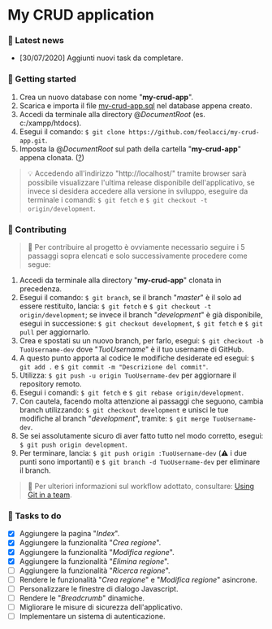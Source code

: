 # My CRUD application

### :newspaper: Latest news
 - [30/07/2020] Aggiunti nuovi task da completare.

### :rainbow: Getting started
 1. Crea un nuovo database con nome "**my-crud-app**".
 2. Scarica e importa il file [my-crud-app.sql](http://federicopaolacci.com/temp/my-crud-app/my-crud-app.sql) nel database appena creato.
 3. Accedi da terminale alla directory @*DocumentRoot* (es. c:/xampp/htdocs).
 4. Esegui il comando: `$ git clone https://github.com/feolacci/my-crud-app.git`.
 5. Imposta la @*DocumentRoot* sul path della cartella "**my-crud-app**" appena clonata. ([?](http://blog.mdsohelrana.com/2011/11/01/how-to-change-the-document-root-in-xampp-on-windows/))

> :bulb: Accedendo all'indirizzo "http://localhost/" tramite browser sarà possibile visualizzare l'ultima release disponibile dell'applicativo, se invece si desidera accedere alla versione in sviluppo, eseguire da terminale i comandi: `$ git fetch` e `$ git checkout -t origin/development`.

### :two_men_holding_hands: Contributing
> :loudspeaker: Per contribuire al progetto è ovviamente necessario seguire i 5 passaggi sopra elencati e solo successivamente procedere come segue:

 1. Accedi da terminale alla directory "**my-crud-app**" clonata in precedenza.
 2. Esegui il comando: `$ git branch`, se il branch "*master*" è il solo ad essere restituito, lancia: `$ git fetch` e `$ git checkout -t origin/development`; se invece il branch "*development*" è già disponibile, esegui in successione: `$ git checkout development`, `$ git fetch` e `$ git pull` per aggiornarlo.
 3. Crea e spostati su un nuovo branch, per farlo, esegui: `$ git checkout -b TuoUsername-dev` dove "*TuoUsername*" è il tuo username di GitHub.
 4. A questo punto apporta al codice le modifiche desiderate ed esegui: `$ git add .` e `$ git commit -m "Descrizione del commit"`.
 5. Utilizza: `$ git push -u origin TuoUsername-dev` per aggiornare il repository remoto.
 6. Esegui i comandi: `$ git fetch` e `$ git rebase origin/development`.
 7. Con cautela, facendo molta attenzione ai passaggi che seguono, cambia branch utilizzando: `$ git checkout development` e unisci le tue modifiche al branch "*development*", tramite: `$ git merge TuoUsername-dev`.
 8. Se sei assolutamente sicuro di aver fatto tutto nel modo corretto, esegui: `$ git push origin development`.
 9. Per terminare, lancia: `$ git push origin :TuoUsername-dev` (:warning: i due punti sono importanti) e `$ git branch -d TuoUsername-dev` per eliminare il branch.

> :blue_book: Per ulteriori informazioni sul workflow adottato, consultare: [Using Git in a team](https://jameschambers.co/git-team-workflow-cheatsheet/).

### :dart: Tasks to do
 - [x] Aggiungere la pagina "*Index*".
 - [x] Aggiungere la funzionalità "*Crea regione*".
 - [x] Aggiungere la funzionalità "*Modifica regione*".
 - [x] Aggiungere la funzionalità "*Elimina regione*".
 - [ ] Aggiungere la funzionalità "*Ricerca regione*".
 - [ ] Rendere le funzionalità "*Crea regione*" e "*Modifica regione*" asincrone.
 - [ ] Personalizzare le finestre di dialogo Javascript.
 - [ ] Rendere le "*Breadcrumb*" dinamiche.
 - [ ] Migliorare le misure di sicurezza dell'applicativo.
 - [ ] Implementare un sistema di autenticazione.
